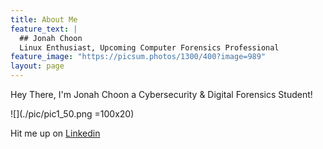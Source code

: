 ```yaml
---
title: About Me
feature_text: |
  ## Jonah Choon
  Linux Enthusiast, Upcoming Computer Forensics Professional
feature_image: "https://picsum.photos/1300/400?image=989"
layout: page
---
```


Hey There, I'm Jonah Choon a Cybersecurity & Digital Forensics Student!

![](./pic/pic1_50.png =100x20)

Hit me up on <a href="https://www.linkedin.com/in/jonah-choon-528584195" target="_blank">Linkedin</a>

